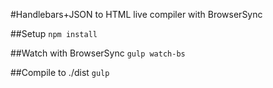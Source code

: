 #Handlebars+JSON to HTML live compiler with BrowserSync

##Setup
`npm install`

##Watch with BrowserSync
`gulp watch-bs`

##Compile to ./dist
`gulp`